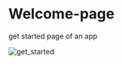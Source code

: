 # Welcome-page
get started page of an app

![get_started](https://github.com/user-attachments/assets/a07f3745-bf74-4dd4-9f7e-efd79cb80d9c)


